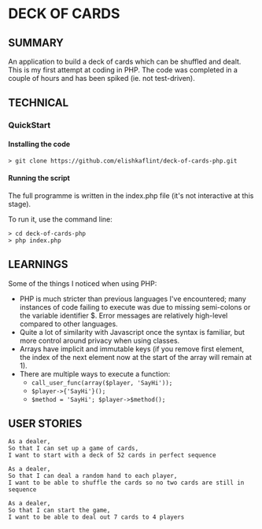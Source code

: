 # DECK OF CARDS

## SUMMARY

An application to build a deck of cards which can be shuffled and dealt. This is my first attempt at coding in PHP. The code was completed in a couple of hours and has been spiked (ie. not test-driven).

## TECHNICAL

### QuickStart

#### Installing the code

```
> git clone https://github.com/elishkaflint/deck-of-cards-php.git
```

#### Running the script

The full programme is written in the index.php file (it's not interactive at this stage).

To run it, use the command line:
```
> cd deck-of-cards-php
> php index.php
```

## LEARNINGS

Some of the things I noticed when using PHP:
- PHP is much stricter than previous languages I've encountered; many instances of code failing to execute was due to missing semi-colons or the variable identifier $. Error messages are relatively high-level compared to other languages.
- Quite a lot of similarity with Javascript once the syntax is familiar, but more control around privacy when using classes.
- Arrays have implicit and immutable keys (if you remove first element, the index of the next element now at the start of the array will remain at 1).
- There are multiple ways to execute a function:
  - `call_user_func(array($player, 'SayHi'));`
  - `$player->{'SayHi'}();`
  - `$method = 'SayHi'; $player->$method();`

## USER STORIES
```
As a dealer,
So that I can set up a game of cards,
I want to start with a deck of 52 cards in perfect sequence
```
```
As a dealer,
So that I can deal a random hand to each player,
I want to be able to shuffle the cards so no two cards are still in sequence
```
```
As a dealer,
So that I can start the game,
I want to be able to deal out 7 cards to 4 players
```
